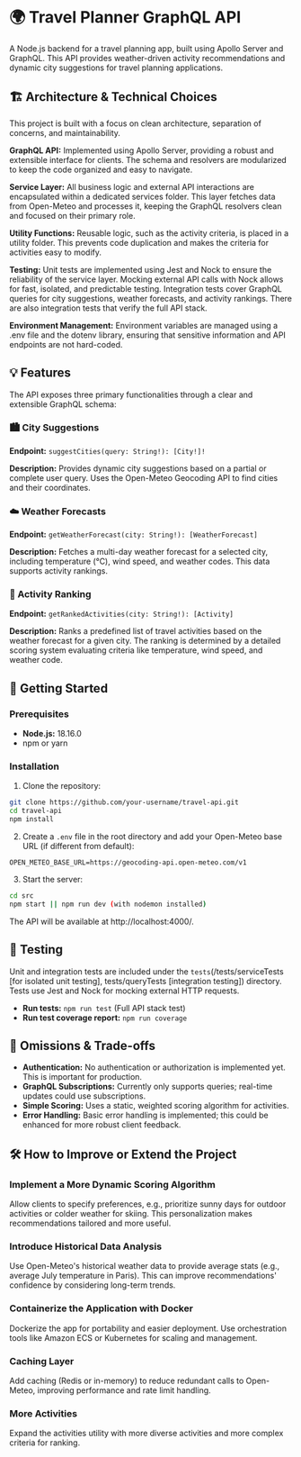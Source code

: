 # 🌍 Travel Planner GraphQL API

A Node.js backend for a travel planning app, built using Apollo Server and GraphQL. This API provides weather-driven activity recommendations and dynamic city suggestions for travel planning applications.

## 🏗️ Architecture & Technical Choices

This project is built with a focus on clean architecture, separation of concerns, and maintainability.

**GraphQL API:** Implemented using Apollo Server, providing a robust and extensible interface for clients. The schema and resolvers are modularized to keep the code organized and easy to navigate.

**Service Layer:** All business logic and external API interactions are encapsulated within a dedicated services folder. This layer fetches data from Open-Meteo and processes it, keeping the GraphQL resolvers clean and focused on their primary role.

**Utility Functions:** Reusable logic, such as the activity criteria, is placed in a utility folder. This prevents code duplication and makes the criteria for activities easy to modify.

**Testing:** Unit tests are implemented using Jest and Nock to ensure the reliability of the service layer. Mocking external API calls with Nock allows for fast, isolated, and predictable testing. Integration tests cover GraphQL queries for city suggestions, weather forecasts, and activity rankings. There are also integration tests that verify the full API stack.

**Environment Management:** Environment variables are managed using a .env file and the dotenv library, ensuring that sensitive information and API endpoints are not hard-coded.

## 💡 Features

The API exposes three primary functionalities through a clear and extensible GraphQL schema:

### 🏙️ City Suggestions
**Endpoint:** `suggestCities(query: String!): [City!]!`

**Description:** Provides dynamic city suggestions based on a partial or complete user query. Uses the Open-Meteo Geocoding API to find cities and their coordinates.

### ☁️ Weather Forecasts
**Endpoint:** `getWeatherForecast(city: String!): [WeatherForecast]`

**Description:** Fetches a multi-day weather forecast for a selected city, including temperature (°C), wind speed, and weather codes. This data supports activity rankings.

### 📝 Activity Ranking
**Endpoint:** `getRankedActivities(city: String!): [Activity]`

**Description:** Ranks a predefined list of travel activities based on the weather forecast for a given city. The ranking is determined by a detailed scoring system evaluating criteria like temperature, wind speed, and weather code.

## 🚀 Getting Started

### Prerequisites
- **Node.js:** 18.16.0
- npm or yarn

### Installation

1. Clone the repository:
```bash
git clone https://github.com/your-username/travel-api.git
cd travel-api
npm install
```

2. Create a `.env` file in the root directory and add your Open-Meteo base URL (if different from default):
```env
OPEN_METEO_BASE_URL=https://geocoding-api.open-meteo.com/v1
```

3. Start the server:
```bash
cd src
npm start || npm run dev (with nodemon installed)
```

The API will be available at http://localhost:4000/.

## 🧪 Testing

Unit and integration tests are included under the `tests`(/tests/serviceTests [for isolated unit testing], tests/queryTests [integration testing]) directory. Tests use Jest and Nock for mocking external HTTP requests.

- **Run tests:** `npm run test` (Full API stack test)
- **Run test coverage report:** `npm run coverage`

## 📝 Omissions & Trade-offs

- **Authentication:** No authentication or authorization is implemented yet. This is important for production.
- **GraphQL Subscriptions:** Currently only supports queries; real-time updates could use subscriptions.
- **Simple Scoring:** Uses a static, weighted scoring algorithm for activities.
- **Error Handling:** Basic error handling is implemented; this could be enhanced for more robust client feedback.

## 🛠️ How to Improve or Extend the Project

### Implement a More Dynamic Scoring Algorithm
Allow clients to specify preferences, e.g., prioritize sunny days for outdoor activities or colder weather for skiing. This personalization makes recommendations tailored and more useful.

### Introduce Historical Data Analysis
Use Open-Meteo's historical weather data to provide average stats (e.g., average July temperature in Paris). This can improve recommendations' confidence by considering long-term trends.

### Containerize the Application with Docker
Dockerize the app for portability and easier deployment. Use orchestration tools like Amazon ECS or Kubernetes for scaling and management.

### Caching Layer
Add caching (Redis or in-memory) to reduce redundant calls to Open-Meteo, improving performance and rate limit handling.

### More Activities
Expand the activities utility with more diverse activities and more complex criteria for ranking.